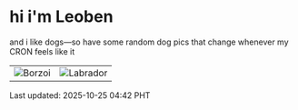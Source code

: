 # hi i'm Leoben

and i like dogs—so have some random dog pics that change whenever my CRON feels like it

|  |  |
|--------|----------|
| ![Borzoi](https://random-dog-vercel.vercel.app/api/random-borzoi?v=1761338571) | ![Labrador](https://random-dog-vercel.vercel.app/api/random-labrador?v=1761338571) |

Last updated: 2025-10-25 04:42 PHT
